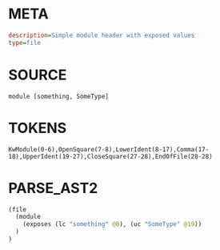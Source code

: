 # META
~~~ini
description=Simple module header with exposed values
type=file
~~~

# SOURCE
~~~roc
module [something, SomeType]
~~~

# TOKENS
~~~zig
KwModule(0-6),OpenSquare(7-8),LowerIdent(8-17),Comma(17-18),UpperIdent(19-27),CloseSquare(27-28),EndOfFile(28-28)
~~~

# PARSE_AST2
~~~clojure
(file
  (module
    (exposes (lc "something" @8), (uc "SomeType" @19))
  )
)

~~~
